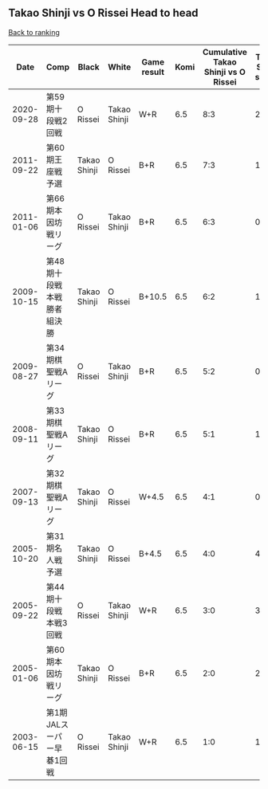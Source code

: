 ## Takao Shinji vs O Rissei Head to head

[Back to ranking](../../index.md)




| **Date** | **Comp** | **Black** | **White** | **Game result** | **Komi** | **Cumulative Takao Shinji vs O Rissei** | **Takao Shinji streak** | **O Rissei streak** | 
| --- | --- | --- | --- | --- | --- | --- | --- | --- |
| 2020-09-28 | 第59期十段戦2回戦 | O Rissei | Takao Shinji | W+R | 6.5 | 8:3 | 2 | 0 | 
| 2011-09-22 | 第60期王座戦予選 | Takao Shinji | O Rissei | B+R | 6.5 | 7:3 | 1 | 0 | 
| 2011-01-06 | 第66期本因坊戦リーグ | O Rissei | Takao Shinji | B+R | 6.5 | 6:3 | 0 | 1 | 
| 2009-10-15 | 第48期十段戦本戦勝者組決勝 | Takao Shinji | O Rissei | B+10.5 | 6.5 | 6:2 | 1 | 0 | 
| 2009-08-27 | 第34期棋聖戦Aリーグ | O Rissei | Takao Shinji | B+R | 6.5 | 5:2 | 0 | 1 | 
| 2008-09-11 | 第33期棋聖戦Aリーグ | Takao Shinji | O Rissei | B+R | 6.5 | 5:1 | 1 | 0 | 
| 2007-09-13 | 第32期棋聖戦Aリーグ | Takao Shinji | O Rissei | W+4.5 | 6.5 | 4:1 | 0 | 1 | 
| 2005-10-20 | 第31期名人戦予選 | Takao Shinji | O Rissei | B+4.5 | 6.5 | 4:0 | 4 | 0 | 
| 2005-09-22 | 第44期十段戦本戦3回戦 | O Rissei | Takao Shinji | W+R | 6.5 | 3:0 | 3 | 0 | 
| 2005-01-06 | 第60期本因坊戦リーグ | Takao Shinji | O Rissei | B+R | 6.5 | 2:0 | 2 | 0 | 
| 2003-06-15 | 第1期JALスーパー早碁1回戦 | O Rissei | Takao Shinji | W+R | 6.5 | 1:0 | 1 | 0 |




